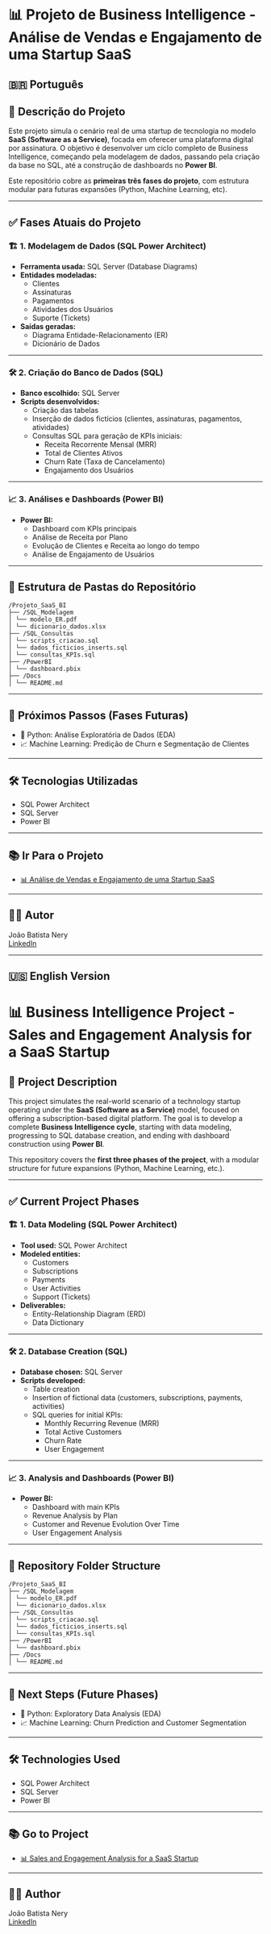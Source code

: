 # 📊 Projeto de Business Intelligence - Análise de Vendas e Engajamento de uma Startup SaaS

## 🇧🇷 Português

## 📝 Descrição do Projeto

Este projeto simula o cenário real de uma startup de tecnologia no modelo **SaaS (Software as a Service)**, focada em oferecer uma plataforma digital por assinatura. O objetivo é desenvolver um ciclo completo de Business Intelligence, começando pela modelagem de dados, passando pela criação da base no SQL, até a construção de dashboards no **Power BI**.

Este repositório cobre as **primeiras três fases do projeto**, com estrutura modular para futuras expansões (Python, Machine Learning, etc).

---

## ✅ Fases Atuais do Projeto

### 🏗️ 1. Modelagem de Dados (SQL Power Architect)

- **Ferramenta usada:** SQL Server (Database Diagrams)
- **Entidades modeladas:**
  - Clientes
  - Assinaturas
  - Pagamentos
  - Atividades dos Usuários
  - Suporte (Tickets)
- **Saídas geradas:**
  - Diagrama Entidade-Relacionamento (ER)
  - Dicionário de Dados

---

### 🛠️ 2. Criação do Banco de Dados (SQL)

- **Banco escolhido:** SQL Server  
- **Scripts desenvolvidos:**
  - Criação das tabelas
  - Inserção de dados fictícios (clientes, assinaturas, pagamentos, atividades)
  - Consultas SQL para geração de KPIs iniciais:
    - Receita Recorrente Mensal (MRR)
    - Total de Clientes Ativos
    - Churn Rate (Taxa de Cancelamento)
    - Engajamento dos Usuários

---

### 📈 3. Análises e Dashboards (Power BI)

- **Power BI:**
  - Dashboard com KPIs principais
  - Análise de Receita por Plano
  - Evolução de Clientes e Receita ao longo do tempo
  - Análise de Engajamento de Usuários

---

## 📂 Estrutura de Pastas do Repositório
```
/Projeto_SaaS_BI
├── /SQL_Modelagem
│ └── modelo_ER.pdf
│ └── dicionario_dados.xlsx
├── /SQL_Consultas
│ └── scripts_criacao.sql
│ └── dados_ficticios_inserts.sql
│ └── consultas_KPIs.sql
├── /PowerBI
│ └── dashboard.pbix
├── /Docs
│ └── README.md
```

---

## 🚀 Próximos Passos (Fases Futuras)

- 🔎 Python: Análise Exploratória de Dados (EDA)
- 📈 Machine Learning: Predição de Churn e Segmentação de Clientes

---

## 🛠️ Tecnologias Utilizadas

- SQL Power Architect  
- SQL Server  
- Power BI  

---

## 📚 Ir Para o Projeto

- [📊 Análise de Vendas e Engajamento de uma Startup SaaS](https://github.com/Joao-Nery1/Joao-Nery1/tree/main/Projeto_SaaS_BI)

---

## 👨‍💻 Autor

João Batista Nery  
[LinkedIn](https://www.linkedin.com/in/joaobatistanery)

---

## 🇺🇸 English Version

# 📊 Business Intelligence Project - Sales and Engagement Analysis for a SaaS Startup

## 📝 Project Description

This project simulates the real-world scenario of a technology startup operating under the **SaaS (Software as a Service)** model, focused on offering a subscription-based digital platform. The goal is to develop a complete **Business Intelligence cycle**, starting with data modeling, progressing to SQL database creation, and ending with dashboard construction using **Power BI**.

This repository covers the **first three phases of the project**, with a modular structure for future expansions (Python, Machine Learning, etc.).

---

## ✅ Current Project Phases

### 🏗️ 1. Data Modeling (SQL Power Architect)

- **Tool used:** SQL Power Architect  
- **Modeled entities:**
  - Customers
  - Subscriptions
  - Payments
  - User Activities
  - Support (Tickets)
- **Deliverables:**
  - Entity-Relationship Diagram (ERD)
  - Data Dictionary

---

### 🛠️ 2. Database Creation (SQL)

- **Database chosen:** SQL Server  
- **Scripts developed:**
  - Table creation
  - Insertion of fictional data (customers, subscriptions, payments, activities)
  - SQL queries for initial KPIs:
    - Monthly Recurring Revenue (MRR)
    - Total Active Customers
    - Churn Rate
    - User Engagement

---

### 📈 3. Analysis and Dashboards (Power BI)

- **Power BI:**
  - Dashboard with main KPIs
  - Revenue Analysis by Plan
  - Customer and Revenue Evolution Over Time
  - User Engagement Analysis

---

## 📂 Repository Folder Structure

```
/Projeto_SaaS_BI
├── /SQL_Modelagem
│ └── modelo_ER.pdf
│ └── dicionario_dados.xlsx
├── /SQL_Consultas
│ └── scripts_criacao.sql
│ └── dados_ficticios_inserts.sql
│ └── consultas_KPIs.sql
├── /PowerBI
│ └── dashboard.pbix
├── /Docs
│ └── README.md
```


---

## 🚀 Next Steps (Future Phases)

- 🔎 Python: Exploratory Data Analysis (EDA)
- 📈 Machine Learning: Churn Prediction and Customer Segmentation

---

## 🛠️ Technologies Used

- SQL Power Architect  
- SQL Server  
- Power BI  

---

## 📚 Go to Project

- [📊 Sales and Engagement Analysis for a SaaS Startup](https://github.com/Joao-Nery1/Joao-Nery1/tree/main/Projeto_SaaS_BI)

---

## 👨‍💻 Author

João Batista Nery  
[LinkedIn](https://www.linkedin.com/in/joaobatistanery)
